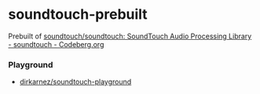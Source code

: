 soundtouch-prebuilt
===================
Prebuilt of [soundtouch/soundtouch: SoundTouch Audio Processing Library - soundtouch - Codeberg.org](https://codeberg.org/soundtouch/soundtouch)

### Playground
- [dirkarnez/soundtouch-playground](https://github.com/dirkarnez/soundtouch-playground)
